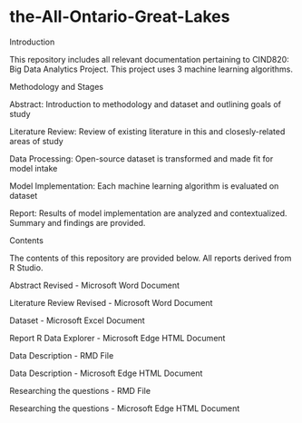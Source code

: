 # the-All-Ontario-Great-Lakes
Introduction

This repository includes all relevant documentation pertaining to CIND820: Big Data Analytics Project. This project uses 3 machine learning algorithms. 

Methodology and Stages

Abstract: Introduction to methodology and dataset and outlining goals of study

Literature Review: Review of existing literature in this and closesly-related areas of study

Data Processing: Open-source dataset is transformed and made fit for model intake

Model Implementation: Each machine learning algorithm is evaluated on dataset

Report: Results of model implementation are analyzed and contextualized. Summary and findings are provided.

Contents

The contents of this repository are provided below. All reports derived from R Studio.

Abstract Revised - Microsoft Word Document

Literature Review Revised - Microsoft Word Document

Dataset - Microsoft Excel Document

Report R Data Explorer - Microsoft Edge HTML Document

Data Description - RMD File

Data Description - Microsoft Edge HTML Document

Researching the questions - RMD File

Researching the questions - Microsoft Edge HTML Document
